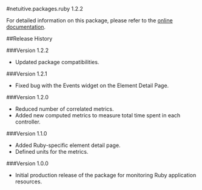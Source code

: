 #netuitive.packages.ruby 1.2.2

For detailed information on this package, please refer to the [online documentation](https://help.app.netuitive.com/Content/Misc/Datasources/new_ruby_datasource.htm).

##Release History

###Version 1.2.2

* Updated package compatibilities.

###Version 1.2.1

* Fixed bug with the Events widget on the Element Detail Page.

###Version 1.2.0

* Reduced number of correlated metrics.
* Added new computed metrics to measure total time spent in each controller.

###Version 1.1.0

* Added Ruby-specific element detail page.
* Defined units for the metrics.

###Version 1.0.0

* Initial production release of the package for monitoring Ruby application resources.